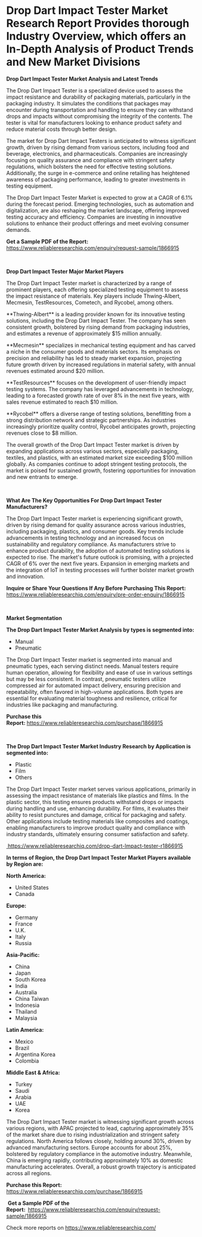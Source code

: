 <p><h1>Drop Dart lmpact Tester Market Research Report Provides thorough Industry Overview, which offers an In-Depth Analysis of Product Trends and New Market Divisions</h1></p><p><strong>Drop Dart lmpact Tester Market Analysis and Latest Trends</strong></p>
<p><p>The Drop Dart Impact Tester is a specialized device used to assess the impact resistance and durability of packaging materials, particularly in the packaging industry. It simulates the conditions that packages may encounter during transportation and handling to ensure they can withstand drops and impacts without compromising the integrity of the contents. The tester is vital for manufacturers looking to enhance product safety and reduce material costs through better design.</p><p>The market for Drop Dart Impact Testers is anticipated to witness significant growth, driven by rising demand from various sectors, including food and beverage, electronics, and pharmaceuticals. Companies are increasingly focusing on quality assurance and compliance with stringent safety regulations, which bolsters the need for effective testing solutions. Additionally, the surge in e-commerce and online retailing has heightened awareness of packaging performance, leading to greater investments in testing equipment.</p><p>The Drop Dart Impact Tester Market is expected to grow at a CAGR of 6.1% during the forecast period. Emerging technologies, such as automation and digitalization, are also reshaping the market landscape, offering improved testing accuracy and efficiency. Companies are investing in innovative solutions to enhance their product offerings and meet evolving consumer demands.</p></p>
<p><strong>Get a Sample PDF of the Report:&nbsp;</strong> <a href="https://www.reliableresearchiq.com/enquiry/request-sample/1866915?utm_campaign=3441&utm_medium=2&utm_source=Github&utm_content=ia&utm_term=12042025&utm_id=drop-dart-lmpact-tester">https://www.reliableresearchiq.com/enquiry/request-sample/1866915</a></p>
<p>&nbsp;</p>
<p><strong>Drop Dart lmpact Tester Major Market Players</strong></p>
<p><p>The Drop Dart Impact Tester market is characterized by a range of prominent players, each offering specialized testing equipment to assess the impact resistance of materials. Key players include Thwing-Albert, Mecmesin, TestResources, Cometech, and Rycobel, among others. </p><p>**Thwing-Albert** is a leading provider known for its innovative testing solutions, including the Drop Dart Impact Tester. The company has seen consistent growth, bolstered by rising demand from packaging industries, and estimates a revenue of approximately $15 million annually. </p><p>**Mecmesin** specializes in mechanical testing equipment and has carved a niche in the consumer goods and materials sectors. Its emphasis on precision and reliability has led to steady market expansion, projecting future growth driven by increased regulations in material safety, with annual revenues estimated around $20 million.</p><p>**TestResources** focuses on the development of user-friendly impact testing systems. The company has leveraged advancements in technology, leading to a forecasted growth rate of over 8% in the next five years, with sales revenue estimated to reach $10 million.</p><p>**Rycobel** offers a diverse range of testing solutions, benefitting from a strong distribution network and strategic partnerships. As industries increasingly prioritize quality control, Rycobel anticipates growth, projecting revenues close to $8 million.</p><p>The overall growth of the Drop Dart Impact Tester market is driven by expanding applications across various sectors, especially packaging, textiles, and plastics, with an estimated market size exceeding $100 million globally. As companies continue to adopt stringent testing protocols, the market is poised for sustained growth, fostering opportunities for innovation and new entrants to emerge.</p></p>
<p>&nbsp;</p>
<p><strong>What Are The Key Opportunities For Drop Dart lmpact Tester Manufacturers?</strong></p>
<p><p>The Drop Dart Impact Tester market is experiencing significant growth, driven by rising demand for quality assurance across various industries, including packaging, plastics, and consumer goods. Key trends include advancements in testing technology and an increased focus on sustainability and regulatory compliance. As manufacturers strive to enhance product durability, the adoption of automated testing solutions is expected to rise. The market's future outlook is promising, with a projected CAGR of 6% over the next five years. Expansion in emerging markets and the integration of IoT in testing processes will further bolster market growth and innovation.</p></p>
<p><strong>Inquire or Share Your Questions If Any Before Purchasing This Report:</strong> <a href="https://www.reliableresearchiq.com/enquiry/pre-order-enquiry/1866915?utm_campaign=3441&utm_medium=2&utm_source=Github&utm_content=ia&utm_term=12042025&utm_id=drop-dart-lmpact-tester">https://www.reliableresearchiq.com/enquiry/pre-order-enquiry/1866915</a></p>
<p>&nbsp;</p>
<p><strong>Market Segmentation</strong></p>
<p><strong>The Drop Dart lmpact Tester Market Analysis by types is segmented into:</strong></p>
<p><ul><li>Manual</li><li>Pneumatic</li></ul></p>
<p><p>The Drop Dart Impact Tester market is segmented into manual and pneumatic types, each serving distinct needs. Manual testers require human operation, allowing for flexibility and ease of use in various settings but may be less consistent. In contrast, pneumatic testers utilize compressed air for automated impact delivery, ensuring precision and repeatability, often favored in high-volume applications. Both types are essential for evaluating material toughness and resilience, critical for industries like packaging and manufacturing.</p></p>
<p><strong>Purchase this Report:&nbsp;</strong><a href="https://www.reliableresearchiq.com/purchase/1866915?utm_campaign=3441&utm_medium=2&utm_source=Github&utm_content=ia&utm_term=12042025&utm_id=drop-dart-lmpact-tester">https://www.reliableresearchiq.com/purchase/1866915</a></p>
<p>&nbsp;</p>
<p><strong>The Drop Dart lmpact Tester Market Industry Research by Application is segmented into:</strong></p>
<p><ul><li>Plastic</li><li>Film</li><li>Others</li></ul></p>
<p><p>The Drop Dart Impact Tester market serves various applications, primarily in assessing the impact resistance of materials like plastics and films. In the plastic sector, this testing ensures products withstand drops or impacts during handling and use, enhancing durability. For films, it evaluates their ability to resist punctures and damage, critical for packaging and safety. Other applications include testing materials like composites and coatings, enabling manufacturers to improve product quality and compliance with industry standards, ultimately ensuring consumer satisfaction and safety.</p></p>
<p><a href="https://www.reliableresearchiq.com/drop-dart-lmpact-tester-r1866915?utm_campaign=3441&utm_medium=2&utm_source=Github&utm_content=ia&utm_term=12042025&utm_id=drop-dart-lmpact-tester">&nbsp;https://www.reliableresearchiq.com/drop-dart-lmpact-tester-r1866915</a></p>
<p><strong>In terms of Region, the Drop Dart lmpact Tester Market Players available by Region are:</strong></p>
<p>
    <p> <strong> North America: </strong>
        <ul>
            <li>United States</li>
            <li>Canada</li>
        </ul>
        </p> 
    <p> <strong> Europe: </strong>
        <ul>
            <li>Germany</li>
            <li>France</li>
            <li>U.K.</li>
            <li>Italy</li>
            <li>Russia</li>
        </ul>
        </p> 
    <p> <strong> Asia-Pacific: </strong>
        <ul>
            <li>China</li>
            <li>Japan</li>
            <li>South Korea</li>
            <li>India</li>
            <li>Australia</li>
            <li>China Taiwan</li>
            <li>Indonesia</li>
            <li>Thailand</li>
            <li>Malaysia</li>
        </ul>
        </p> 
    <p> <strong> Latin America: </strong>
        <ul>
            <li>Mexico</li>
            <li>Brazil</li>
            <li>Argentina Korea</li>
            <li>Colombia</li>
        </ul>
        </p> 
    <p> <strong> Middle East & Africa: </strong>
        <ul>
            <li>Turkey</li>
            <li>Saudi</li>
            <li>Arabia</li>
            <li>UAE</li>
            <li>Korea</li>
        </ul>
    </p>
    </p>
<p><p>The Drop Dart Impact Tester market is witnessing significant growth across various regions, with APAC projected to lead, capturing approximately 35% of the market share due to rising industrialization and stringent safety regulations. North America follows closely, holding around 30%, driven by advanced manufacturing sectors. Europe accounts for about 25%, bolstered by regulatory compliance in the automotive industry. Meanwhile, China is emerging rapidly, contributing approximately 10% as domestic manufacturing accelerates. Overall, a robust growth trajectory is anticipated across all regions.</p></p>
<p><strong>Purchase this Report: </strong><a href="https://www.reliableresearchiq.com/purchase/1866915?utm_campaign=3441&utm_medium=2&utm_source=Github&utm_content=ia&utm_term=12042025&utm_id=drop-dart-lmpact-tester">https://www.reliableresearchiq.com/purchase/1866915</a></p>
<p>&nbsp;<strong>Get a Sample PDF of the Report:&nbsp;&nbsp;</strong><a href="https://www.reliableresearchiq.com/enquiry/request-sample/1866915?utm_campaign=3441&utm_medium=2&utm_source=Github&utm_content=ia&utm_term=12042025&utm_id=drop-dart-lmpact-tester">https://www.reliableresearchiq.com/enquiry/request-sample/1866915</a></p>
<p><strong></strong></p>
<p>Check more reports on <a href="https://www.reliableresearchiq.com/?utm_campaign=3441&utm_medium=2&utm_source=Github&utm_content=ia&utm_term=12042025&utm_id=drop-dart-lmpact-tester">https://www.reliableresearchiq.com/</a></p>
